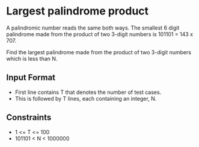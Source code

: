 Largest palindrome product
=============

A palindromic number reads the same both ways. The smallest 6 digit palindrome
made from the product of two 3-digit numbers is 101101 = 143 x 707.

Find the largest palindrome made from the product of two 3-digit numbers which is less
than N.

Input Format
-------------

- First line contains T that denotes the number of test cases. 
- This is followed by T lines, each containing an integer, N.


Constraints
-------------

- 1 <= T <= 100
- 101101 < N < 1000000
